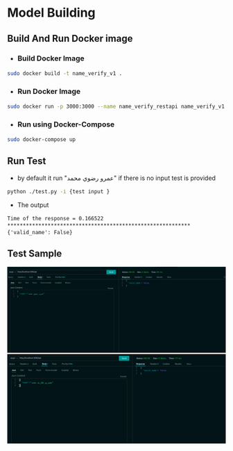 # Model Building

## Build And Run Docker image

- ### Build Docker Image

```bash
sudo docker build -t name_verify_v1 .
```

- ### Run Docker Image

```bash
sudo docker run -p 3000:3000 --name name_verify_restapi name_verify_v1
```

- ### Run using Docker-Compose

```bash
sudo docker-compose up
```

## Run Test

- by default it run "عمرو رضوي محمد" if there is no input test is provided

```bash
python ./test.py -i {test input }
```

- The output

```
Time of the response = 0.166522
***********************************************************
{'valid_name': False}
```  

## Test Sample

![test 1](./assets/test_1.png)
![test 2](./assets/test_2.png)
